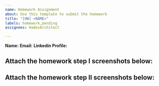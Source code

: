 ```yaml
---
name: Homework Assignment
about: Use this template to submit the homework
title: "[HW] <NAME>"
labels: homework,pending
assignees: HadesArchitect

---
```


**Name:** <NAME>
**Email:** <email>
**Linkedin Profile:** <LINK>

Attach the homework step I screenshots below:
-----------------------------------------

<SCREENSHOTS>
  
Attach the homework step II screenshots below:
-----------------------------------------

<SCREENSHOTS>
